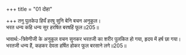 +++
title = "01 दोहा"

+++
तनु पुलकेउ हियँ हरषु सुनि बेनि बचन अनुकूल।  
भरत धन्य कहि धन्य सुर हरषित बरषहिं फूल॥205॥  

भावार्थ:-त्रिवेणीजी के अनुकूल वचन सुनकर भरतजी का शरीर पुलकित हो गया, हृदय में हर्ष छा गया। भरतजी धन्य हैं, कहकर देवता हर्षित होकर फूल बरसाने लगे॥205॥  



